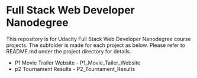 # Full Stack Web Developer Nanodegree
This repository is for Udacity Full Stack Web Developer Nanodegree course projects. 
The subfolder is made for each project as below. Please refer to README.md under 
the project directory for details.

* P1 Movie Trailer Website - P1_Movie_Tailer_Website
* p2 Tournament Results - P2_Tournament_Results

